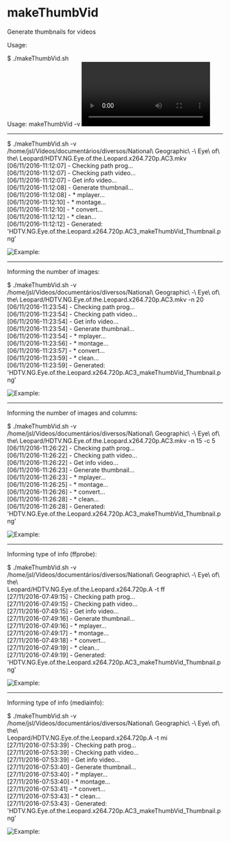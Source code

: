 # makeThumbVid
Generate thumbnails for videos

Usage:

$ ./makeThumbVid.sh   
Usage: makeThumbVid -v <VIDEO> [-n <NUM_IMAGES>] [-c <NUM_COLUMNS>]  
Example:   
 makeThumbVid -v /home/myuser/myvideo.mp4                  # DEFAULT num_images = 16|num_columns = 4|type_info = mplayer  
 makeThumbVid -v /home/myuser/myvideo.mp4 -n 20            # 20 images in result...  
 makeThumbVid -v /home/myuser/myvideo.mp4 -c 5             # 5 columns in result...  
 makeThumbVid -v /home/myuser/myvideo.mp4 -n 20 -c 5       # 20 images in result and 5 columns...  
 makeThumbVid -v /home/myuser/myvideo.mp4 -n 20 -c 5 -t ff # 20 images in result and 5 columns, info by ffprobe  
 makeThumbVid -v /home/myuser/myvideo.mp4 -n 20 -c 5 -t mi # 20 images in result and 5 columns, info by mediainfo  


-----------------

$ ./makeThumbVid.sh -v /home/jsl/Vídeos/documentários/diversos/National\ Geographic\ -\ Eye\ of\ the\ 
Leopard/HDTV.NG.Eye.of.the.Leopard.x264.720p.AC3.mkv   
[06/11/2016-11:12:07] - Checking path prog...  
[06/11/2016-11:12:07] - Checking path video...  
[06/11/2016-11:12:07] - Get info video...  
[06/11/2016-11:12:08] - Generate thumbnail...  
[06/11/2016-11:12:08] - * mplayer...  
[06/11/2016-11:12:10] - * montage...  
[06/11/2016-11:12:10] - * convert...  
[06/11/2016-11:12:12] - * clean...  
[06/11/2016-11:12:12] - Generated: 'HDTV.NG.Eye.of.the.Leopard.x264.720p.AC3_makeThumbVid_Thumbnail.png'  

![Example:](https://jacksonlopes.github.io/images/projetos/makeThumbVid/01.png)

-----------------

Informing the number of images:

$ ./makeThumbVid.sh -v /home/jsl/Vídeos/documentários/diversos/National\ Geographic\ -\ Eye\ of\ the\ 
Leopard/HDTV.NG.Eye.of.the.Leopard.x264.720p.AC3.mkv -n 20  
[06/11/2016-11:23:54] - Checking path prog...  
[06/11/2016-11:23:54] - Checking path video...  
[06/11/2016-11:23:54] - Get info video...  
[06/11/2016-11:23:54] - Generate thumbnail...  
[06/11/2016-11:23:54] - * mplayer...  
[06/11/2016-11:23:56] - * montage...  
[06/11/2016-11:23:57] - * convert...  
[06/11/2016-11:23:59] - * clean...  
[06/11/2016-11:23:59] - Generated: 'HDTV.NG.Eye.of.the.Leopard.x264.720p.AC3_makeThumbVid_Thumbnail.png'  

![Example:](https://jacksonlopes.github.io/images/projetos/makeThumbVid/02.png)

-----------------

Informing the number of images and columns:

$ ./makeThumbVid.sh -v /home/jsl/Vídeos/documentários/diversos/National\ Geographic\ -\ Eye\ of\ the\ 
Leopard/HDTV.NG.Eye.of.the.Leopard.x264.720p.AC3.mkv -n 15 -c 5  
[06/11/2016-11:26:22] - Checking path prog...  
[06/11/2016-11:26:22] - Checking path video...  
[06/11/2016-11:26:22] - Get info video...  
[06/11/2016-11:26:23] - Generate thumbnail...  
[06/11/2016-11:26:23] - * mplayer...  
[06/11/2016-11:26:25] - * montage...  
[06/11/2016-11:26:26] - * convert...  
[06/11/2016-11:26:28] - * clean...  
[06/11/2016-11:26:28] - Generated: 'HDTV.NG.Eye.of.the.Leopard.x264.720p.AC3_makeThumbVid_Thumbnail.png'  

![Example:](https://jacksonlopes.github.io/images/projetos/makeThumbVid/03.png)

-----------------

Informing type of info (ffprobe):

$ ./makeThumbVid.sh -v /home/jsl/Vídeos/documentários/diversos/National\ Geographic\ -\ Eye\ of\ the\  
Leopard/HDTV.NG.Eye.of.the.Leopard.x264.720p.A -t ff  
[27/11/2016-07:49:15] - Checking path prog...  
[27/11/2016-07:49:15] - Checking path video...  
[27/11/2016-07:49:15] - Get info video...  
[27/11/2016-07:49:16] - Generate thumbnail...  
[27/11/2016-07:49:16] - * mplayer...  
[27/11/2016-07:49:17] - * montage...  
[27/11/2016-07:49:18] - * convert...  
[27/11/2016-07:49:19] - * clean...  
[27/11/2016-07:49:19] - Generated: 'HDTV.NG.Eye.of.the.Leopard.x264.720p.AC3_makeThumbVid_Thumbnail.png'

![Example:](https://jacksonlopes.github.io/images/projetos/makeThumbVid/04.png)

-----------------

Informing type of info (mediainfo):

$ ./makeThumbVid.sh -v /home/jsl/Vídeos/documentários/diversos/National\ Geographic\ -\ Eye\ of\ the\   
Leopard/HDTV.NG.Eye.of.the.Leopard.x264.720p.A -t mi  
[27/11/2016-07:53:39] - Checking path prog...  
[27/11/2016-07:53:39] - Checking path video...  
[27/11/2016-07:53:39] - Get info video...  
[27/11/2016-07:53:40] - Generate thumbnail...  
[27/11/2016-07:53:40] - * mplayer...  
[27/11/2016-07:53:40] - * montage...  
[27/11/2016-07:53:41] - * convert...  
[27/11/2016-07:53:43] - * clean...  
[27/11/2016-07:53:43] - Generated: 'HDTV.NG.Eye.of.the.Leopard.x264.720p.AC3_makeThumbVid_Thumbnail.png'

![Example:](https://jacksonlopes.github.io/images/projetos/makeThumbVid/05.png)

